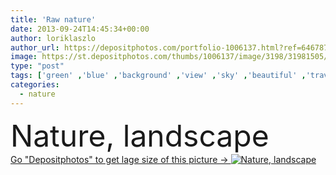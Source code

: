 ```yaml
---
title: 'Raw nature'
date: 2013-09-24T14:45:34+00:00
author: loriklaszlo
author_url: https://depositphotos.com/portfolio-1006137.html?ref=64678756
image: https://st.depositphotos.com/thumbs/1006137/image/3198/31981505/api_thumb_450.jpg?forcejpeg=true
type: "post"
tags: ['green' ,'blue' ,'background' ,'view' ,'sky' ,'beautiful' ,'travel' ,'summer' ,'beauty' ,'sunlight' ,'park' ,'sun' ,'nature' ,'spring' ,'fresh' ,'outdoor' ,'environment' ,'morning' ,'water' ,'autumn' ,'natural' ,'tree' ,'cloud' ,'mountain' ,'weather' ,'sunrise' ,'landscape' ,'idyllic' ,'tranquil' ,'mist' ,'forest' ,'mountains' ,'scenery' ,'scenic' ,'tourism' ,'panorama' ,'landscapes' ,'powerful' ,'lake' ,'valley' ,'norway' ,'naturaleza' ,'natureza' ,'природа' ]
categories: 
  - nature
---
```

<div aling="center">
            <font size="60"> Nature, landscape</font>   
</div>
<div>
    <a href='https://depositphotos.com/31981505/stock-photo-raw-nature.html?ref=64678756' target=_blank > Go "Depositphotos" to get lage size of this picture ->
        <img href='https://depositphotos.com/31981505/stock-photo-raw-nature.html?ref=64678756' src='https://st.depositphotos.com/1006137/3198/i/950/depositphotos_31981505-stock-photo-raw-nature.jpg?forcejpeg=true' alt='Nature, landscape' >
    </a>
</div>
